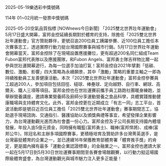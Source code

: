 
2025-05-19樂透彩中獎號碼

                                
114年 01~02月統一發票中獎號碼
                             
2025-05-20空氣品質指標
                              [NOWnews今日新聞] 「2025雙北世界壯年運動會」5月17日盛大開幕，富邦金控延續長期對於體育的支持，除擔任「2025雙北世界壯年運動會」官方贊助夥伴，更號召逾200位員工踴躍參賽、近100位員工擔任本次賽事志工，透過實際行動力挺台灣國際賽事與城市行銷。5月17日世界壯年運動會開幕當天，富邦金控除了在現場設置應援攤位，更有超過200名同仁組成Team Fubon富邦代表隊以及應援團隊，和Fubon Angels、富邦勇士隊吉祥物比爾一起參與世壯運開幕遊行，為每一位選手加油打氣！富邦金控自2021年擘劃「低碳、數位、激勵、影響」四大策略為永續願景，其中「激勵」策略的重要主軸之一即為持續推動員工友善健康活動。本次「2025雙北世界壯年運動會」富邦金控參賽員工超過200人，參加項目包括田徑、槌球、棒壘球、定向越野、自行車、網球、高爾夫、鐵人三項等項目。富邦金控也在世壯運賽前攜手員工路跑社團暖身練跑，並舉辦營養講座，邀請專業營養師及廚師分享運動營養之食品科學，具體實踐推動健康職場與支持體育文化。此外，富邦金控更在近期成立「有志一同」志工平台，首波活動即是號召近百位員工擔任「2025雙北世界壯年運動會」賽事期間志工，協助選手現場諮詢、交通指引、醫護協助以及頒獎典禮等事宜，希望發揮企業影響力，為台灣運動觀光進而為社會盡一份心力。富邦金控及子公司長期支持國內體壇發展，年投入逾5億元資金，同時擁有職籃(富邦勇士)、職棒(富邦悍將)、成棒(富邦公牛)，除冠名和主辦多項國際賽事，更積極培育及贊助許多台灣菁英選手，是台灣最挺體育的企業之一，並已連續16年榮獲教育部體育署「體育推手獎」的肯定，更是國內擁有最多「運動企業認證標章」的金融業之一。富邦金控也邀請大家一起在5月17日到5月30日世壯運賽事期間至各賽會場館觀賽，以行動力挺這場國際級體育盛會，為台灣運動觀光與城市魅力注入更多正能量！